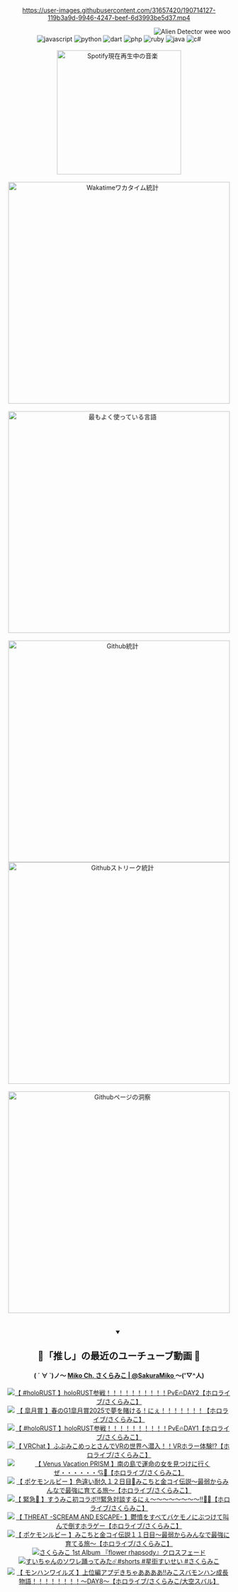 <!-- START: HERO IMAGE GIF ////////// ////////// ////////// -->
<!-- <img src="@/../assets/img/gaming/ghost-of-tsushima.gif" width="100%"  alt="nellyXinwei's Hero Gif Image"/> -->
<!-- END: HERO IMAGE GIF ////////// ////////// ////////// -->

<div align="center" >  
  
<!-- START:ワンピース 第1015話「ルフィはRED ROCを使う」 -->
<https://user-images.githubusercontent.com/31657420/190714127-119b3a9d-9946-4247-beef-6d3993be5d37.mp4>
<!-- END:ワンピース 第1015話「ルフィはRED ROCを使う」 -->

<!-- START:VISITOR COUNTER -->
<div width="100%" align="right">
<img src="https://komarev.com/ghpvc/?username=nellyXinwei&label=🛸&color=grey&style=for-the-badge&labelcolor=ffffff" alt="Alien Detector wee woo"/>
</div>
<!-- END:VISITOR COUNTER -->

<!-- START: PROGRAMMING LANGUAGES -->
<!-- 色彩 Color Scheme:
#961E3A, #8A0D42, #5A0640, #4F265E, #2B355A, #3E759B, #CC4246,
#BB2649, #AD1052, #700750, #633075, #364270, #4E92C2, #FF5357
Sauce: https://www.webcreatorbox.com/inspiration/pantone-2023
-->

<img src="https://img.shields.io/badge/javascript%20-%23BB2649.svg?&style=for-the-badge&logo=javascript&logoColor=white&labelColor=961E3A" alt="javascript"/>
<img src="https://img.shields.io/badge/python%20-%23AD1052.svg?&style=for-the-badge&logo=python&logoColor=white&labelColor=8A0D42" alt="python" />
<img src="https://img.shields.io/badge/dart%20-%23700750.svg?&style=for-the-badge&logo=dart&logoColor=white&labelColor=5A0640" alt="dart"/>
<img src="https://img.shields.io/badge/php%20-%23633075.svg?&style=for-the-badge&logo=php&logoColor=white&labelColor=4F265E" alt="php"/>
<img src="https://img.shields.io/badge/ruby%20-%23364270.svg?&style=for-the-badge&logo=ruby&logoColor=white&labelColor=2B355A" alt="ruby"/>
<img src="https://img.shields.io/badge/java%20-%234E92C2.svg?&style=for-the-badge&logo=openjdk&logoColor=white&labelColor=3E759B" alt="java"/>
<img src="https://img.shields.io/badge/c%23-%23FF5357.svg?style=for-the-badge&logo=c-sharp&logoColor=white&labelColor=CC4246" alt="c#"/>  
<!-- END: PROGRAMMING LANGUAGES -->

<br>
<br>

<!-- START: MUSIC STATUS -->
  <!-- <a href="https://newojima-gsrs-20220114.vercel.app/api/now-playing?open">
    <img src="https://newojima-gsrs-20220114.vercel.app/api/now-playing" alt="Spotify現在再生中の音楽">
  </a> -->
  <img src="https://newojima-grss-20230114.vercel.app/api/spotify?border_color=transparent" alt="Spotify現在再生中の音楽" width="280px">
<!-- END: MUSIC STATUS -->

<br>
<br>

<!-- START: GITHUB STATUS -->
<!-- 色彩 Color Scheme:  #BB2649, #AD1052, #700750, #633075 -->
<img align="center" src="https://newojima-grs-20230109.vercel.app/api/wakatime?username=njtalba5127&layout=compact&langs_count=10&locale=ja&hide_title=false&title_color=fff&hide_border=true&text_color=fff&bg_color=BB2649,BB2649,633075,633075&hide=other,css,html,bash,xml,git%20config,makefile,properties,yaml,markdown,text,json,jsx" alt="Wakatimeワカタイム統計" width="500px"/>

<br>
<br>

<!-- 色彩 Color Scheme:  #633075, #364270, #4E92C2 -->
  <img align="center" src="https://newojima-grs-20230109.vercel.app/api/top-langs?username=njtalba5127&layout=compact&text_color=fff&icon_color=fff&hide_border=true&&locale=ja&hide_title=false&title_color=fff&include_all_commits=true&card_width=445&langs_count=11&hide=c%23,powershell,shaderlab,hlsl,makefile,jupyter%20notebook,python,html,css,shell,batchfile,less,liquid,hack,scss&bg_color=4F265E,633075,4E92C2" alt="最もよく使っている言語" width="500px"/>

<br>
<br>

<!-- 色彩 Color Scheme:  #4E92C2, #FF5357 -->
  <img align="center" src="https://newojima-grs-20230109.vercel.app/api?username=njtalba5127&rank_icon=github&show_icons=true&&locale=ja&title_color=fff&text_color=fff&icon_color=fff&hide_border=true&hide_title=false&count_private=true&include_all_commits=true&card_width=495&disable_animations=true&bg_color=4E92C2,4E92C2,FF5357" alt="Github統計" width="500px"/>

<br>

<img align="center" src="https://streak-stats.demolab.com?user=njtalba5127&theme=dark&hide_border=true&locale=ja&ring=BB2649&stroke=222222&background=151515&sideLabels=BB2649&currStreakLabel=ffffff&border=BB2649&fire=FF5357&currStreakNum=ffffff&sideNums=FF5357&dates=ffffff" alt="Githubストリーク統計" width="500px"/>

<br>
<br>

  <img align="center" width="500px" src="@/../assets/img/page-insights.svg" alt="Githubページの洞察"/>
  
</div>
<!-- END: GITHUB STATUS -->

<br>
<br>

<div align="center">
<details open>
  <summary>

  </summary>

  <h2 align="center">🌸「推し」の最近のユーチューブ動画 🌸</h2>
  <h4>
  ( ´ ∀ `)ノ～ 
  <a href="https://www.youtube.com/@SakuraMiko">Miko Ch. さくらみこ | @SakuraMiko
  </a>
   ～('▽^人)
  </h4>

  <!-- BEGIN YOUTUBE-CARDS -->
<a href="https://www.youtube.com/watch?v=3MSM9J8aeVE"><img src="https://ytcards.demolab.com/?id=3MSM9J8aeVE&title=%E3%80%90+%23holoRUST+%E3%80%91holoRUST%E5%8F%82%E6%88%A6%EF%BC%81%EF%BC%81%EF%BC%81%EF%BC%81%EF%BC%81%EF%BC%81%EF%BC%81%EF%BC%81%EF%BC%81%EF%BC%81PvE%F0%9F%94%A5DAY2%E3%80%90%E3%83%9B%E3%83%AD%E3%83%A9%E3%82%A4%E3%83%96%2F%E3%81%95%E3%81%8F%E3%82%89%E3%81%BF%E3%81%93%E3%80%91&lang=ja&timestamp=1745142364&background_color=%230d1117&title_color=%23ffffff&stats_color=%23dedede&max_title_lines=1&width=187&border_radius=5&duration=0" alt="【 #holoRUST 】holoRUST参戦！！！！！！！！！！PvE🔥DAY2【ホロライブ/さくらみこ】" title="【 #holoRUST 】holoRUST参戦！！！！！！！！！！PvE🔥DAY2【ホロライブ/さくらみこ】"></a>
<a href="https://www.youtube.com/watch?v=mHkPCoG5XhM"><img src="https://ytcards.demolab.com/?id=mHkPCoG5XhM&title=%E3%80%90+%E7%9A%90%E6%9C%88%E8%B3%9E+%E3%80%91%E6%98%A5%E3%81%AEG1%E7%9A%90%E6%9C%88%E8%B3%9E2025%E3%81%A7%E5%A4%A2%E3%82%92%E8%B3%AD%E3%81%91%E3%82%8B%EF%BC%81%E3%81%AB%E3%81%87%EF%BC%81%EF%BC%81%EF%BC%81%EF%BC%81%EF%BC%81%EF%BC%81%EF%BC%81%E3%80%90%E3%83%9B%E3%83%AD%E3%83%A9%E3%82%A4%E3%83%96%2F%E3%81%95%E3%81%8F%E3%82%89%E3%81%BF%E3%81%93%E3%80%91&lang=ja&timestamp=1745132778&background_color=%230d1117&title_color=%23ffffff&stats_color=%23dedede&max_title_lines=1&width=187&border_radius=5&duration=4232" alt="【 皐月賞 】春のG1皐月賞2025で夢を賭ける！にぇ！！！！！！！【ホロライブ/さくらみこ】" title="【 皐月賞 】春のG1皐月賞2025で夢を賭ける！にぇ！！！！！！！【ホロライブ/さくらみこ】"></a>
<a href="https://www.youtube.com/watch?v=3LvWfJnb-Vk"><img src="https://ytcards.demolab.com/?id=3LvWfJnb-Vk&title=%E3%80%90+%23holoRUST+%E3%80%91holoRUST%E5%8F%82%E6%88%A6%EF%BC%81%EF%BC%81%EF%BC%81%EF%BC%81%EF%BC%81%EF%BC%81%EF%BC%81%EF%BC%81%EF%BC%81%EF%BC%81PvE%F0%9F%94%A5DAY1%E3%80%90%E3%83%9B%E3%83%AD%E3%83%A9%E3%82%A4%E3%83%96%2F%E3%81%95%E3%81%8F%E3%82%89%E3%81%BF%E3%81%93%E3%80%91&lang=ja&timestamp=1745100294&background_color=%230d1117&title_color=%23ffffff&stats_color=%23dedede&max_title_lines=1&width=187&border_radius=5&duration=40719" alt="【 #holoRUST 】holoRUST参戦！！！！！！！！！！PvE🔥DAY1【ホロライブ/さくらみこ】" title="【 #holoRUST 】holoRUST参戦！！！！！！！！！！PvE🔥DAY1【ホロライブ/さくらみこ】"></a>
<a href="https://www.youtube.com/watch?v=PgLppZ_-cI4"><img src="https://ytcards.demolab.com/?id=PgLppZ_-cI4&title=%E3%80%90+VRChat+%E3%80%91%E3%81%B5%E3%81%B6%E3%81%BF%E3%81%93%E3%82%81%E3%81%A3%E3%81%A8%E3%81%95%E3%82%93%E3%81%A7VR%E3%81%AE%E4%B8%96%E7%95%8C%E3%81%B8%E6%BD%9C%E5%85%A5%EF%BC%81%EF%BC%81VR%E3%83%9B%E3%83%A9%E3%83%BC%E4%BD%93%E9%A8%93%E2%81%89%E3%80%90%E3%83%9B%E3%83%AD%E3%83%A9%E3%82%A4%E3%83%96%2F%E3%81%95%E3%81%8F%E3%82%89%E3%81%BF%E3%81%93%E3%80%91&lang=ja&timestamp=1744982843&background_color=%230d1117&title_color=%23ffffff&stats_color=%23dedede&max_title_lines=1&width=187&border_radius=5&duration=4881" alt="【 VRChat 】ふぶみこめっとさんでVRの世界へ潜入！！VRホラー体験⁉【ホロライブ/さくらみこ】" title="【 VRChat 】ふぶみこめっとさんでVRの世界へ潜入！！VRホラー体験⁉【ホロライブ/さくらみこ】"></a>
<a href="https://www.youtube.com/watch?v=iC02dpbRYTU"><img src="https://ytcards.demolab.com/?id=iC02dpbRYTU&title=%E3%80%90+Venus+Vacation+PRISM+%E3%80%91%E5%8D%97%E3%81%AE%E5%B3%B6%E3%81%A7%E9%81%8B%E5%91%BD%E3%81%AE%E5%A5%B3%E3%82%92%E8%A6%8B%E3%81%A4%E3%81%91%E3%81%AB%E8%A1%8C%E3%81%8F%E3%81%9C%E3%83%BB%E3%83%BB%E3%83%BB%E3%83%BB%E3%83%BB%E3%83%BB%F0%9F%92%98%F0%9F%8C%B4%E3%80%90%E3%83%9B%E3%83%AD%E3%83%A9%E3%82%A4%E3%83%96%2F%E3%81%95%E3%81%8F%E3%82%89%E3%81%BF%E3%81%93%E3%80%91&lang=ja&timestamp=1744908454&background_color=%230d1117&title_color=%23ffffff&stats_color=%23dedede&max_title_lines=1&width=187&border_radius=5&duration=22986" alt="【 Venus Vacation PRISM 】南の島で運命の女を見つけに行くぜ・・・・・・💘🌴【ホロライブ/さくらみこ】" title="【 Venus Vacation PRISM 】南の島で運命の女を見つけに行くぜ・・・・・・💘🌴【ホロライブ/さくらみこ】"></a>
<a href="https://www.youtube.com/watch?v=_5Lj_Sr1QEc"><img src="https://ytcards.demolab.com/?id=_5Lj_Sr1QEc&title=%E3%80%90+%E3%83%9D%E3%82%B1%E3%83%A2%E3%83%B3%E3%83%AB%E3%83%93%E3%83%BC+%E3%80%91%E8%89%B2%E9%81%95%E3%81%84%E8%80%90%E4%B9%85%EF%BC%91%EF%BC%92%E6%97%A5%E7%9B%AE%F0%9F%8E%A3%E3%81%BF%E3%81%93%E3%81%A1%E3%81%A8%E9%87%91%E3%82%B3%E3%82%A4%E4%BC%9D%E8%AA%AC%EF%BD%9E%E6%9C%80%E5%BC%B1%E3%81%8B%E3%82%89%E3%81%BF%E3%82%93%E3%81%AA%E3%81%A7%E6%9C%80%E5%BC%B7%E3%81%AB%E8%82%B2%E3%81%A6%E3%82%8B%E6%97%85%EF%BD%9E%E3%80%90%E3%83%9B%E3%83%AD%E3%83%A9%E3%82%A4%E3%83%96%2F%E3%81%95%E3%81%8F%E3%82%89%E3%81%BF%E3%81%93%E3%80%91&lang=ja&timestamp=1744831998&background_color=%230d1117&title_color=%23ffffff&stats_color=%23dedede&max_title_lines=1&width=187&border_radius=5&duration=25927" alt="【 ポケモンルビー 】色違い耐久１２日目🎣みこちと金コイ伝説～最弱からみんなで最強に育てる旅～【ホロライブ/さくらみこ】" title="【 ポケモンルビー 】色違い耐久１２日目🎣みこちと金コイ伝説～最弱からみんなで最強に育てる旅～【ホロライブ/さくらみこ】"></a>
<a href="https://www.youtube.com/watch?v=JSoiNMiRBMc"><img src="https://ytcards.demolab.com/?id=JSoiNMiRBMc&title=%E3%80%90+%E7%B7%8A%E6%80%A5%F0%9F%9A%A8+%E3%80%91%E3%81%99%E3%81%86%E3%81%BF%E3%81%93%E5%88%9D%E3%82%B3%E3%83%A9%E3%83%9C%E2%80%BC%E7%B7%8A%E6%80%A5%E5%AF%BE%E8%AB%87%E3%81%99%E3%82%8B%E3%81%AB%E3%81%87%EF%BD%9E%EF%BD%9E%EF%BD%9E%EF%BD%9E%EF%BD%9E%EF%BD%9E%EF%BD%9E%EF%BD%9E%E2%80%BC%F0%9F%8C%B8%F0%9F%92%99%E3%80%90%E3%83%9B%E3%83%AD%E3%83%A9%E3%82%A4%E3%83%96%2F%E3%81%95%E3%81%8F%E3%82%89%E3%81%BF%E3%81%93%E3%80%91&lang=ja&timestamp=1744728627&background_color=%230d1117&title_color=%23ffffff&stats_color=%23dedede&max_title_lines=1&width=187&border_radius=5&duration=4714" alt="【 緊急🚨 】すうみこ初コラボ‼緊急対談するにぇ～～～～～～～～‼🌸💙【ホロライブ/さくらみこ】" title="【 緊急🚨 】すうみこ初コラボ‼緊急対談するにぇ～～～～～～～～‼🌸💙【ホロライブ/さくらみこ】"></a>
<a href="https://www.youtube.com/watch?v=g5yB8z55qOA"><img src="https://ytcards.demolab.com/?id=g5yB8z55qOA&title=%E3%80%90+THREAT+-SCREAM+AND+ESCAPE-+%E3%80%91%E9%AC%B1%E6%86%A4%E3%82%92%E3%81%99%E3%81%B9%E3%81%A6%E3%83%90%E3%82%B1%E3%83%A2%E3%83%8E%E3%81%AB%E3%81%B6%E3%81%A4%E3%81%91%E3%81%A6%E5%8F%AB%E3%82%93%E3%81%A7%E5%80%92%E3%81%99%E3%83%9B%E3%83%A9%E3%82%B2%E3%83%BC%E3%80%90%E3%83%9B%E3%83%AD%E3%83%A9%E3%82%A4%E3%83%96%2F%E3%81%95%E3%81%8F%E3%82%89%E3%81%BF%E3%81%93%E3%80%91&lang=ja&timestamp=1744721354&background_color=%230d1117&title_color=%23ffffff&stats_color=%23dedede&max_title_lines=1&width=187&border_radius=5&duration=2464" alt="【 THREAT -SCREAM AND ESCAPE- 】鬱憤をすべてバケモノにぶつけて叫んで倒すホラゲー【ホロライブ/さくらみこ】" title="【 THREAT -SCREAM AND ESCAPE- 】鬱憤をすべてバケモノにぶつけて叫んで倒すホラゲー【ホロライブ/さくらみこ】"></a>
<a href="https://www.youtube.com/watch?v=3iNXXJQ5BBw"><img src="https://ytcards.demolab.com/?id=3iNXXJQ5BBw&title=%E3%80%90+%E3%83%9D%E3%82%B1%E3%83%A2%E3%83%B3%E3%83%AB%E3%83%93%E3%83%BC+%E3%80%91%E3%81%BF%E3%81%93%E3%81%A1%E3%81%A8%E9%87%91%E3%82%B3%E3%82%A4%E4%BC%9D%E8%AA%AC%EF%BC%91%EF%BC%91%E6%97%A5%E7%9B%AE%EF%BD%9E%E6%9C%80%E5%BC%B1%E3%81%8B%E3%82%89%E3%81%BF%E3%82%93%E3%81%AA%E3%81%A7%E6%9C%80%E5%BC%B7%E3%81%AB%E8%82%B2%E3%81%A6%E3%82%8B%E6%97%85%EF%BD%9E%E3%80%90%E3%83%9B%E3%83%AD%E3%83%A9%E3%82%A4%E3%83%96%2F%E3%81%95%E3%81%8F%E3%82%89%E3%81%BF%E3%81%93%E3%80%91&lang=ja&timestamp=1744655551&background_color=%230d1117&title_color=%23ffffff&stats_color=%23dedede&max_title_lines=1&width=187&border_radius=5&duration=25642" alt="【 ポケモンルビー 】みこちと金コイ伝説１１日目～最弱からみんなで最強に育てる旅～【ホロライブ/さくらみこ】" title="【 ポケモンルビー 】みこちと金コイ伝説１１日目～最弱からみんなで最強に育てる旅～【ホロライブ/さくらみこ】"></a>
<a href="https://www.youtube.com/watch?v=80ZUGukueXM"><img src="https://ytcards.demolab.com/?id=80ZUGukueXM&title=%E3%81%95%E3%81%8F%E3%82%89%E3%81%BF%E3%81%93+1st+Album+%E3%80%8Eflower+rhapsody%E3%80%8F%E3%82%AF%E3%83%AD%E3%82%B9%E3%83%95%E3%82%A7%E3%83%BC%E3%83%89&lang=ja&timestamp=1744626611&background_color=%230d1117&title_color=%23ffffff&stats_color=%23dedede&max_title_lines=1&width=187&border_radius=5&duration=178" alt="さくらみこ 1st Album 『flower rhapsody』クロスフェード" title="さくらみこ 1st Album 『flower rhapsody』クロスフェード"></a>
<a href="https://www.youtube.com/watch?v=kFOd-9Z1j2w"><img src="https://ytcards.demolab.com/?id=kFOd-9Z1j2w&title=%E3%81%99%E3%81%84%E3%81%A1%E3%82%83%E3%82%93%E3%81%AE%E3%82%BD%E3%83%AF%E3%83%AC%E8%B8%8A%E3%81%A3%E3%81%A6%E3%81%BF%E3%81%9F%E2%98%84%EF%B8%8F%23shorts+%23%E6%98%9F%E8%A1%97%E3%81%99%E3%81%84%E3%81%9B%E3%81%84+%23%E3%81%95%E3%81%8F%E3%82%89%E3%81%BF%E3%81%93&lang=ja&timestamp=1744623018&background_color=%230d1117&title_color=%23ffffff&stats_color=%23dedede&max_title_lines=1&width=187&border_radius=5&duration=27" alt="すいちゃんのソワレ踊ってみた☄️#shorts #星街すいせい #さくらみこ" title="すいちゃんのソワレ踊ってみた☄️#shorts #星街すいせい #さくらみこ"></a>
<a href="https://www.youtube.com/watch?v=O2EEhLV5Wzw"><img src="https://ytcards.demolab.com/?id=O2EEhLV5Wzw&title=%E3%80%90+%E3%83%A2%E3%83%B3%E3%83%8F%E3%83%B3%E3%83%AF%E3%82%A4%E3%83%AB%E3%82%BA+%E3%80%91%E4%B8%8A%E4%BD%8D%E7%B7%A8%E3%82%A2%E3%83%97%E3%83%87%E3%81%8D%E3%81%A1%E3%82%83%E3%81%82%E3%81%82%E3%81%82%E3%81%82%E2%80%BC%E3%81%BF%E3%81%93%E3%82%B9%E3%83%90%E3%83%A2%E3%83%B3%E3%83%8F%E3%83%B3%E6%88%90%E9%95%B7%E7%89%A9%E8%AA%9E%EF%BC%81%EF%BC%81%EF%BC%81%EF%BC%81%EF%BC%81%EF%BC%81%EF%BC%81%EF%BC%81%EF%BD%9EDAY8%EF%BD%9E%E3%80%90%E3%83%9B%E3%83%AD%E3%83%A9%E3%82%A4%E3%83%96%2F%E3%81%95%E3%81%8F%E3%82%89%E3%81%BF%E3%81%93%2F%E5%A4%A7%E7%A9%BA%E3%82%B9%E3%83%90%E3%83%AB%E3%80%91&lang=ja&timestamp=1744565790&background_color=%230d1117&title_color=%23ffffff&stats_color=%23dedede&max_title_lines=1&width=187&border_radius=5&duration=18893" alt="【 モンハンワイルズ 】上位編アプデきちゃああああ‼みこスバモンハン成長物語！！！！！！！！～DAY8～【ホロライブ/さくらみこ/大空スバル】" title="【 モンハンワイルズ 】上位編アプデきちゃああああ‼みこスバモンハン成長物語！！！！！！！！～DAY8～【ホロライブ/さくらみこ/大空スバル】"></a>
<!-- END YOUTUBE-CARDS -->

</div>
  
</details>
